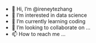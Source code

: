 - 👋 Hi, I’m @ireneytezhang
- 👀 I’m interested in data science
- 🌱 I’m currently learning coding
- 💞️ I’m looking to collaborate on ...
- 📫 How to reach me ...

<!---
ireneytezhang/ireneytezhang is a ✨ special ✨ repository because its `README.md` (this file) appears on your GitHub profile.
You can click the Preview link to take a look at your changes.
--->
